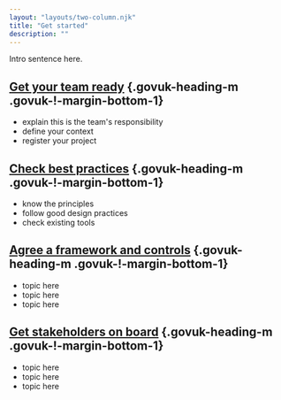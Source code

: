 ```yaml
---
layout: "layouts/two-column.njk"
title: "Get started"
description: ""
---
```


Intro sentence here.


## [Get your team ready](/service-assessments/how-service-assessments-help-your-team) {.govuk-heading-m .govuk-!-margin-bottom-1}

- explain this is the team's responsibility
- define your context 
- register your project

## [Check best practices](/service-assessments/get-a-service-assessment) {.govuk-heading-m .govuk-!-margin-bottom-1}

- know the principles 
- follow good design practices
- check existing tools


## [Agree a framework and controls](/service-assessments/what-to-expect) {.govuk-heading-m .govuk-!-margin-bottom-1}

- topic here
- topic here
- topic here

## [Get stakeholders on board](/service-assessments/tell-the-story-of-your-service) {.govuk-heading-m .govuk-!-margin-bottom-1}

- topic here
- topic here
- topic here
